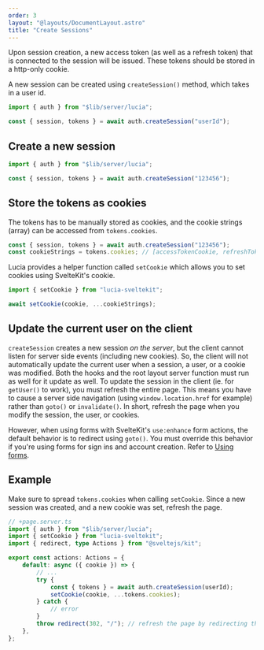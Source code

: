 ```yaml
---
order: 3
layout: "@layouts/DocumentLayout.astro"
title: "Create Sessions"
---
```


Upon session creation, a new access token (as well as a refresh token) that is connected to the session will be issued. These tokens should be stored in a http-only cookie.

A new session can be created using `createSession()` method, which takes in a user id.

```ts
import { auth } from "$lib/server/lucia";

const { session, tokens } = await auth.createSession("userId");
```

## Create a new session

```ts
import { auth } from "$lib/server/lucia";

const { session, tokens } = await auth.createSession("123456");
```

## Store the tokens as cookies

The tokens has to be manually stored as cookies, and the cookie strings (array) can be accessed from `tokens.cookies`.

```ts
const { session, tokens } = await auth.createSession("123456");
const cookieStrings = tokens.cookies; // [accessTokenCookie, refreshTokenCookie]
```

Lucia provides a helper function called `setCookie` which allows you to set cookies using SvelteKit's cookie.

```ts
import { setCookie } from "lucia-sveltekit";

await setCookie(cookie, ...cookieStrings);
```

## Update the current user on the client

`createSession` creates a new session _on the server_, but the client cannot listen for server side events (including new cookies). So, the client will not automatically update the current user when a session, a user, or a cookie was modified. Both the hooks and the root layout server function must run as well for it update as well. To update the session in the client (ie. for `getUser()` to work), you must refresh the entire page. This means you have to cause a server side navigation (using `window.location.href` for example) rather than `goto()` or `invalidate()`. In short, refresh the page when you modify the session, the user, or cookies.

However, when using forms with SvelteKit's `use:enhance` form actions, the default behavior is to redirect using `goto()`. You must override this behavior if you're using forms for sign ins and account creation. Refer to [Using forms](/learn/basics/using-forms).

## Example

Make sure to spread `tokens.cookies` when calling `setCookie`. Since a new session was created, and a new cookie was set, refresh the page.

```ts
// +page.server.ts
import { auth } from "$lib/server/lucia";
import { setCookie } from "lucia-sveltekit";
import { redirect, type Actions } from "@sveltejs/kit";

export const actions: Actions = {
    default: async ({ cookie }) => {
        // ...
        try {
            const { tokens } = await auth.createSession(userId);
            setCookie(cookie, ...tokens.cookies);
        } catch {
            // error
        }
        throw redirect(302, "/"); // refresh the page by redirecting the user
    },
};
```